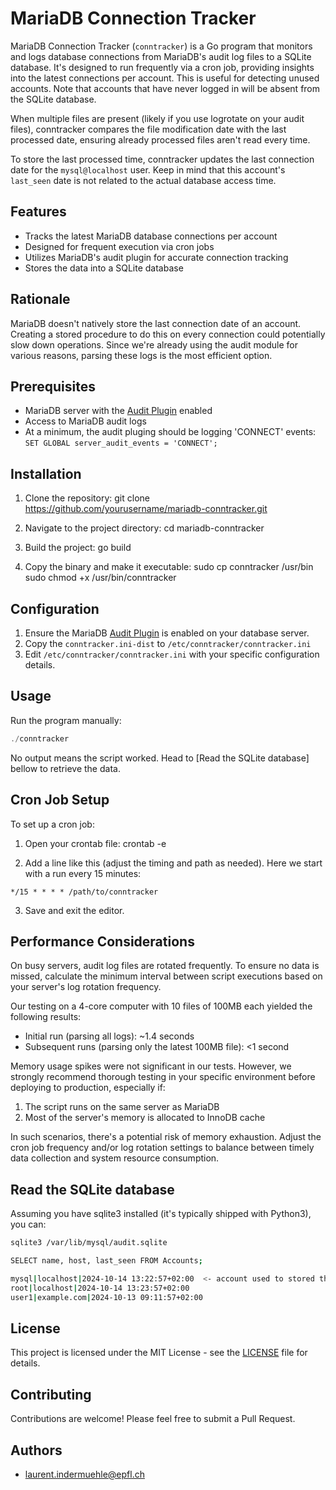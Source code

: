 # MariaDB Connection Tracker

MariaDB Connection Tracker (`conntracker`) is a Go program that monitors and logs database connections from MariaDB's audit log files to a SQLite database. It's designed to run frequently via a cron job, providing insights into the latest connections per account. This is useful for detecting unused accounts. Note that accounts that have never logged in will be absent from the SQLite database.

When multiple files are present (likely if you use logrotate on your audit files), conntracker compares the file modification date with the last processed date, ensuring already processed files aren't read every time.

To store the last processed time, conntracker updates the last connection date for the `mysql@localhost` user. Keep in mind that this account's `last_seen` date is not related to the actual database access time.

## Features

- Tracks the latest MariaDB database connections per account
- Designed for frequent execution via cron jobs
- Utilizes MariaDB's audit plugin for accurate connection tracking
- Stores the data into a SQLite database

## Rationale

MariaDB doesn't natively store the last connection date of an account. Creating a stored procedure to do this on every connection could potentially slow down operations. Since we're already using the audit module for various reasons, parsing these logs is the most efficient option.

## Prerequisites

- MariaDB server with the [Audit Plugin](https://mariadb.com/kb/en/mariadb-audit-plugin/) enabled
- Access to MariaDB audit logs
- At a minimum, the audit pluging should be logging 'CONNECT' events: `SET GLOBAL server_audit_events = 'CONNECT';`

## Installation

1. Clone the repository:
git clone https://github.com/yourusername/mariadb-conntracker.git

2. Navigate to the project directory:
cd mariadb-conntracker

3. Build the project:
go build

4. Copy the binary and make it executable:
sudo cp conntracker /usr/bin
sudo chmod +x /usr/bin/conntracker

## Configuration

1. Ensure the MariaDB [Audit Plugin](https://mariadb.com/kb/en/mariadb-audit-plugin/) is enabled on your database server.
2. Copy the `conntracker.ini-dist` to `/etc/conntracker/conntracker.ini`
3. Edit `/etc/conntracker/conntracker.ini` with your specific configuration details.

## Usage

Run the program manually:

```go
./conntracker
```

No output means the script worked. Head to [Read the SQLite database] bellow to retrieve the data.

## Cron Job Setup

To set up a cron job:

1. Open your crontab file:
crontab -e

2. Add a line like this (adjust the timing and path as needed). Here we start with a run every 15 minutes:
```
*/15 * * * * /path/to/conntracker
```

3. Save and exit the editor.

## Performance Considerations

On busy servers, audit log files are rotated frequently. To ensure no data is missed, calculate the minimum interval between script executions based on your server's log rotation frequency.

Our testing on a 4-core computer with 10 files of 100MB each yielded the following results:

- Initial run (parsing all logs): ~1.4 seconds
- Subsequent runs (parsing only the latest 100MB file): <1 second

Memory usage spikes were not significant in our tests. However, we strongly recommend thorough testing in your specific environment before deploying to production, especially if:

1. The script runs on the same server as MariaDB
2. Most of the server's memory is allocated to InnoDB cache

In such scenarios, there's a potential risk of memory exhaustion. Adjust the cron job frequency and/or log rotation settings to balance between timely data collection and system resource consumption.

## Read the SQLite database

Assuming you have sqlite3 installed (it's typically shipped with Python3), you can:

```sh
sqlite3 /var/lib/mysql/audit.sqlite

SELECT name, host, last_seen FROM Accounts;

mysql|localhost|2024-10-14 13:22:57+02:00  <- account used to stored the last processing date
root|localhost|2024-10-14 13:23:57+02:00
user1|example.com|2024-10-13 09:11:57+02:00
```

## License

This project is licensed under the MIT License - see the [LICENSE](LICENSE) file for details.

## Contributing

Contributions are welcome! Please feel free to submit a Pull Request.

## Authors

- laurent.indermuehle@epfl.ch
